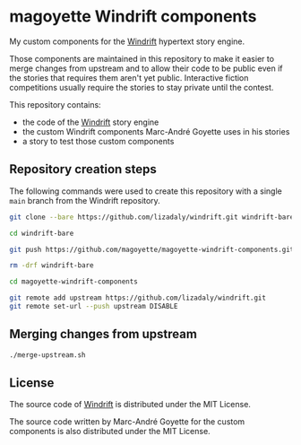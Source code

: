 # magoyette Windrift components

My custom components for the [Windrift](https://github.com/lizadaly/windrift/) hypertext story engine.

Those components are maintained in this repository to make it easier to merge changes from upstream and
to allow their code to be public even if the stories that requires them aren't yet public.
Interactive fiction competitions usually require the stories to stay private until the contest.

This repository contains:

-   the code of the [Windrift](https://github.com/lizadaly/windrift/) story engine
-   the custom Windrift components Marc-André Goyette uses in his stories
-   a story to test those custom components

## Repository creation steps

The following commands were used to create this repository with a single `main` branch from the Windrift
repository.

```sh
git clone --bare https://github.com/lizadaly/windrift.git windrift-bare

cd windrift-bare

git push https://github.com/magoyette/magoyette-windrift-components.git +main:main

rm -drf windrift-bare

cd magoyette-windrift-components

git remote add upstream https://github.com/lizadaly/windrift.git
git remote set-url --push upstream DISABLE
```

## Merging changes from upstream

```sh
./merge-upstream.sh
```

## License

The source code of [Windrift](https://github.com/lizadaly/windrift/) is distributed under the MIT License.

The source code written by Marc-André Goyette for the custom components is also distributed under the
MIT License.

